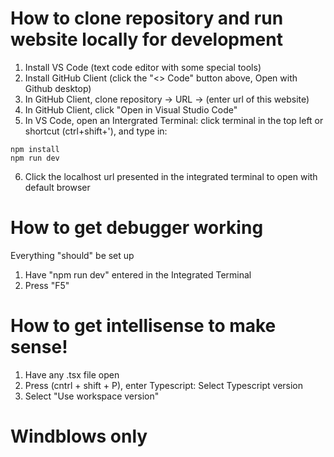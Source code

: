# How to clone repository and run website locally for development

1. Install VS Code (text code editor with some special tools)
2. Install GitHub Client (click the "<> Code" button above, Open with Github desktop)
3. In GitHub Client, clone repository -> URL -> (enter url of this website)
4. In GitHub Client, click "Open in Visual Studio Code"
5. In VS Code, open an Intergrated Terminal: click terminal in the top left or shortcut (ctrl+shift+'), and type in:
```
npm install
npm run dev
```
6. Click the localhost url presented in the integrated terminal to open with default browser

# How to get debugger working
Everything "should" be set up
1. Have "npm run dev" entered in the Integrated Terminal
2. Press "F5"


# How to get intellisense to make sense!
1. Have any .tsx file open
2. Press (cntrl + shift + P), enter Typescript: Select Typescript version
3. Select "Use workspace version"

# Windblows only